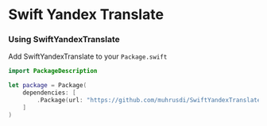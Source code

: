 # Swift Yandex Translate

### Using SwiftYandexTranslate

Add SwiftYandexTranslate to your `Package.swift`

```swift
import PackageDescription

let package = Package(
    dependencies: [
        .Package(url: "https://github.com/muhrusdi/SwiftYandexTranslate.git", majorVersion: 0, minor: 1)
    ]
)
```

